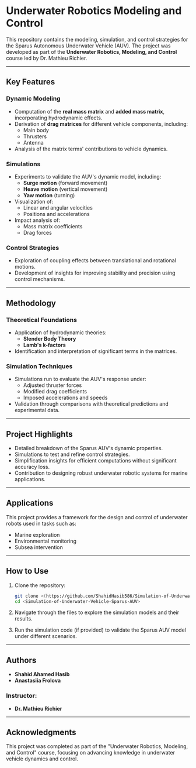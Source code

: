 # Underwater Robotics Modeling and Control

This repository contains the modeling, simulation, and control strategies for the Sparus Autonomous Underwater Vehicle (AUV). The project was developed as part of the **Underwater Robotics, Modeling, and Control** course led by Dr. Mathieu Richier.

---

## Key Features

### Dynamic Modeling
- Computation of the **real mass matrix** and **added mass matrix**, incorporating hydrodynamic effects.
- Derivation of **drag matrices** for different vehicle components, including:
  - Main body
  - Thrusters
  - Antenna
- Analysis of the matrix terms' contributions to vehicle dynamics.

### Simulations
- Experiments to validate the AUV's dynamic model, including:
  - **Surge motion** (forward movement)
  - **Heave motion** (vertical movement)
  - **Yaw motion** (turning)
- Visualization of:
  - Linear and angular velocities
  - Positions and accelerations
- Impact analysis of:
  - Mass matrix coefficients
  - Drag forces

### Control Strategies
- Exploration of coupling effects between translational and rotational motions.
- Development of insights for improving stability and precision using control mechanisms.

---

## Methodology

### Theoretical Foundations
- Application of hydrodynamic theories:
  - **Slender Body Theory**
  - **Lamb's k-factors**
- Identification and interpretation of significant terms in the matrices.

### Simulation Techniques
- Simulations run to evaluate the AUV's response under:
  - Adjusted thruster forces
  - Modified drag coefficients
  - Imposed accelerations and speeds
- Validation through comparisons with theoretical predictions and experimental data.

---

## Project Highlights

- Detailed breakdown of the Sparus AUV's dynamic properties.
- Simulations to test and refine control strategies.
- Simplification insights for efficient computations without significant accuracy loss.
- Contribution to designing robust underwater robotic systems for marine applications.

---

## Applications

This project provides a framework for the design and control of underwater robots used in tasks such as:
- Marine exploration
- Environmental monitoring
- Subsea intervention

---

## How to Use

1. Clone the repository:
   ```bash
   git clone <(https://github.com/ShahidHasib586/Simulation-of-Underwater-Vehicle-Sparus-AUV)>
   cd <Simulation-of-Underwater-Vehicle-Sparus-AUV>
   ```

2. Navigate through the files to explore the simulation models and their results.

3. Run the simulation code (if provided) to validate the Sparus AUV model under different scenarios.

---

## Authors
- **Shahid Ahamed Hasib**
- **Anastasiia Frolova**

### Instructor:
- **Dr. Mathieu Richier**

---

## Acknowledgments

This project was completed as part of the "Underwater Robotics, Modeling, and Control" course, focusing on advancing knowledge in underwater vehicle dynamics and control.
